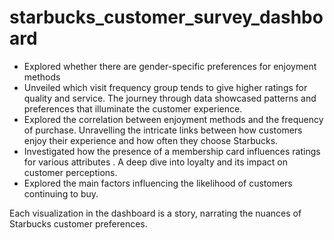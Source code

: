 # starbucks_customer_survey_dashboard
- Explored whether there are gender-specific preferences for enjoyment methods
- Unveiled which visit frequency group tends to give higher ratings for quality and service. The journey through data showcased patterns and preferences that illuminate the customer experience.
- Explored the correlation between enjoyment methods and the frequency of purchase. Unravelling the intricate links between how customers enjoy their experience and how often they choose Starbucks.
- Investigated how the presence of a membership card influences ratings for various attributes . A deep dive into loyalty and its impact on customer perceptions.
- Explored the main factors influencing the likelihood of customers continuing to buy.

Each visualization in the dashboard is a story, narrating the nuances of Starbucks customer preferences.

